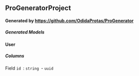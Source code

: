 
## ProGeneratorProject
#### Generated by https://github.com/OdidaProtas/ProGenerator

##### Generated Models 


#### User

##### Columns

Field ` id  `:  ` string  `- ` uuid  `



    
    
                
